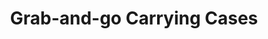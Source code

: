 ---
layout: project
title: "Grab-and-go Carrying Cases"
client: "“Osmo from Byju”"
year: "2020"
sector: "Soft-goods"
description: "“Carrying cases, a convenient storage solution for iPad and Osmo games”"
brief: "“The client requested case designs that would effectively organize and secure all Osmo game parts, ensuring easy accessibility and preventing them from getting lost in a playroom.”"
solution: "“These age-appropriate, kid-friendly case designs are both versatile and specific, providing efficient organization and storage for Osmo games and all their parts. The internal structure is designed to allow younger children to just “dump” the parts in, while offering older children the ability to nicely sort the pieces.”"
services:
 - "design research"
 - "ideation"
 - "user-centered design"
 - "3D CAD modeling"
link: "“https://www.playosmo.com/en/shopping/accessories/osmo-large-carrying-case/”"
main_image: "/assets/images/projects/osmo__storage_case/h_w_Osmo.jpg"
images:
 - "/assets/images/projects/osmo__storage_case/p_w_Osmo_01.jpg"
 - "/assets/images/projects/osmo__storage_case/p_w_Osmo_02.jpg"
 - "/assets/images/projects/osmo__storage_case/p_w_Osmo_03 .jpg"

---
